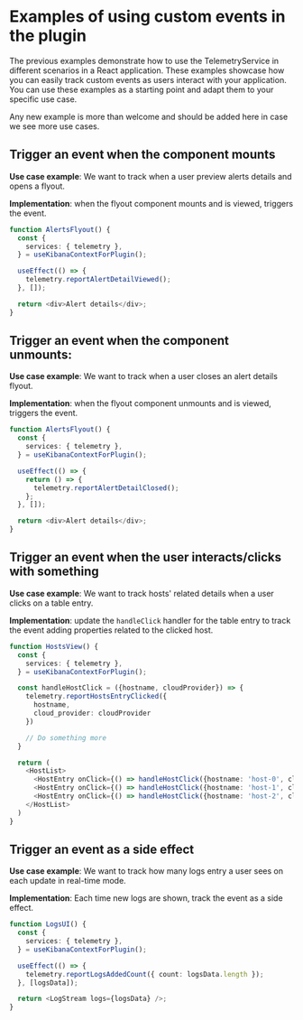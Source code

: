 # Examples of using custom events in the plugin

The previous examples demonstrate how to use the TelemetryService in different scenarios in a React application.
These examples showcase how you can easily track custom events as users interact with your application. You can use these examples as a starting point and adapt them to your specific use case.

Any new example is more than welcome and should be added here in case we see more use cases.

## Trigger an event when the component mounts

**Use case example**: We want to track when a user preview alerts details and opens a flyout.

**Implementation**: when the flyout component mounts and is viewed, triggers the event.

```ts
function AlertsFlyout() {
  const {
    services: { telemetry },
  } = useKibanaContextForPlugin();

  useEffect(() => {
    telemetry.reportAlertDetailViewed();
  }, []);

  return <div>Alert details</div>;
}
```

## Trigger an event when the component unmounts:

**Use case example**: We want to track when a user closes an alert details flyout.

**Implementation**: when the flyout component unmounts and is viewed, triggers the event.

```ts
function AlertsFlyout() {
  const {
    services: { telemetry },
  } = useKibanaContextForPlugin();

  useEffect(() => {
    return () => {
      telemetry.reportAlertDetailClosed();
    };
  }, []);

  return <div>Alert details</div>;
}
```

## Trigger an event when the user interacts/clicks with something

**Use case example**: We want to track hosts' related details when a user clicks on a table entry.

**Implementation**: update the `handleClick` handler for the table entry to track the event adding properties related to the clicked host.

```ts
function HostsView() {
  const {
    services: { telemetry },
  } = useKibanaContextForPlugin();

  const handleHostClick = ({hostname, cloudProvider}) => {
    telemetry.reportHostsEntryClicked({
      hostname, 
      cloud_provider: cloudProvider
    })

    // Do something more
  }

  return (
    <HostList>
      <HostEntry onClick={() => handleHostClick({hostname: 'host-0', cloudProvider: 'aws'})}/>
      <HostEntry onClick={() => handleHostClick({hostname: 'host-1', cloudProvider: 'aws'})}/>
      <HostEntry onClick={() => handleHostClick({hostname: 'host-2', cloudProvider: 'aws'})}/>
    </HostList>
  )  
}
```

## Trigger an event as a side effect

**Use case example**: We want to track how many logs entry a user sees on each update in real-time mode.

**Implementation**: Each time new logs are shown, track the event as a side effect.

```ts
function LogsUI() {
  const {
    services: { telemetry },
  } = useKibanaContextForPlugin();

  useEffect(() => {
    telemetry.reportLogsAddedCount({ count: logsData.length });
  }, [logsData]);

  return <LogStream logs={logsData} />;
}
```